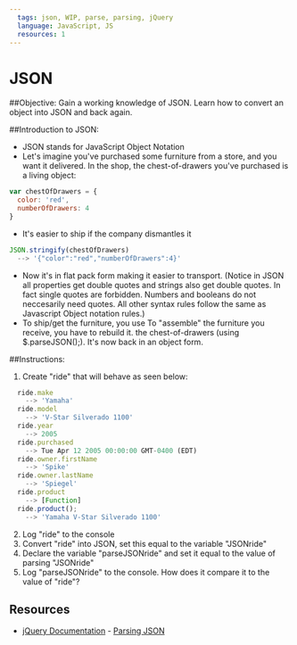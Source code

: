 ```yaml
---
  tags: json, WIP, parse, parsing, jQuery
  language: JavaScript, JS
  resources: 1
---
```


# JSON

##Objective:
Gain a working knowledge of JSON.
Learn how to convert an object into JSON and back again.

##Introduction to JSON:

*  JSON stands for JavaScript Object Notation
*  Let's imagine you've purchased some furniture from a store, and you want it delivered. In the shop, the chest-of-drawers you've purchased is a living object:
```javascript
var chestOfDrawers = {
  color: 'red',
  numberOfDrawers: 4
}
```
*  It's easier to ship if the company dismantles it 
```javascript
JSON.stringify(chestOfDrawers)
  --> '{"color":"red","numberOfDrawers":4}'
```
*  Now it's in flat pack form making it easier to transport. (Notice in JSON all properties get  double quotes and strings also get double quotes. In fact single quotes are forbidden. Numbers and booleans do not neccesarily need quotes. All other syntax rules follow the same as Javascript Object notation rules.)
*  To ship/get the furniture, you use To "assemble" the furniture you receive, you have to rebuild it. the chest-of-drawers (using $.parseJSON();). It's now back in an object form.

##Instructions:
1. Create "ride" that will behave as seen below:
```javascript
  ride.make
    --> 'Yamaha'
  ride.model
    --> 'V-Star Silverado 1100'
  ride.year
    --> 2005
  ride.purchased
    --> Tue Apr 12 2005 00:00:00 GMT-0400 (EDT)
  ride.owner.firstName
    --> 'Spike'
  ride.owner.lastName
    --> 'Spiegel'
  ride.product
    --> [Function]
  ride.product();
    --> 'Yamaha V-Star Silverado 1100'
```
2. Log "ride" to the console
3. Convert "ride" into JSON, set this equal to the variable "JSONride"
4. Declare the variable "parseJSONride" and set it equal to the value of parsing "JSONride"
5. Log "parseJSONride" to the console. How does it compare it to the value of "ride"?

## Resources
* [jQuery Documentation](http://jquery.com/) - [Parsing JSON](http://api.jquery.com/jquery.parsejson/)
